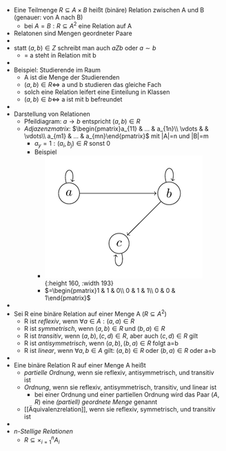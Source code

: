 - Eine Teilmenge $R\subseteq A\times B$ heißt (binäre) Relation zwischen A und B (genauer: von A nach B)
	- bei $A=B:R\subseteq A^2$ eine Relation auf A
- Relatonen sind Mengen geordneter Paare
-
- statt $(a,b)\in Z$ schreibt man auch $aZb$ oder $a\sim b$
	- = a steht in Relation mit b
-
- Beispiel: Studierende im Raum
	- A ist die Menge der Studierenden
	- $(a,b)\in R\Leftrightarrow$ a und b studieren das gleiche Fach
	- solch eine Relation leifert eine Einteilung in Klassen
	- $(a,b)\in b\Leftrightarrow$ a ist mit b befreundet
-
- Darstellung von Relationen
	- Pfeildiagram: $a\rightarrow b$ entspricht $(a,b)\in R$
	- *Adjazenzmatrix*: $\begin{pmatrix}a_{11} & ... & a_{1n}\\ \vdots &  & \vdots\\ a_{m1} & ... & a_{mn}\end{pmatrix}$ mit |A|=n und |B|=m
		- $a_{y}=1:(a_{i},b_{j})\in R$ sonst 0
		- Beispiel
			- ![image.png](../assets/image_1730292413093_0.png){:height 160, :width 193}
			- $=\begin{pmatrix}1 & 1 & 0\\ 0 & 1 & 1\\ 0 & 0 & 1\end{pmatrix}$
-
- Sei R eine binäre Relation auf einer Menge A ($R\subseteq A^2$)
	- R ist *reflexiv*, wenn $\forall a\in A:(a,a)\in R$
	- R ist *symmetrisch*, wenn $(a,b)\in R$ und $(b,a)\in R$
	- R ist *transitiv*, wenn $(a,b),(c,d)\in R$, aber auch $(c,d)\in R$ gilt
	- R ist *antisymmetrisch*, wenn $(a,b),(b,a)\in R$ folgt a=b
	- R ist *linear*, wenn $\forall a,b\in A$ gilt: $(a,b)\in R$ oder $(b,a)\in R$ oder a=b
-
- Eine binäre Relation R auf einer Menge A heißt
	- *partielle Ordnung*, wenn sie reflexiv, antisymmetrisch, und transitiv ist
	- *Ordnung*, wenn sie reflexiv, antisymmetrisch, transitiv, und linear ist
		- bei einer Ordnung und einer partiellen Ordnung wird das Paar $(A,R)$ eine *(partiell) geordnete Menge* genannt
	- [[Äquivalenzrelation]], wenn sie reflexiv, symmetrisch, und transitiv ist
-
- *n-Stellige Relationen*
	- $R\subseteq\times_{i=1}^{n}A_{i}$